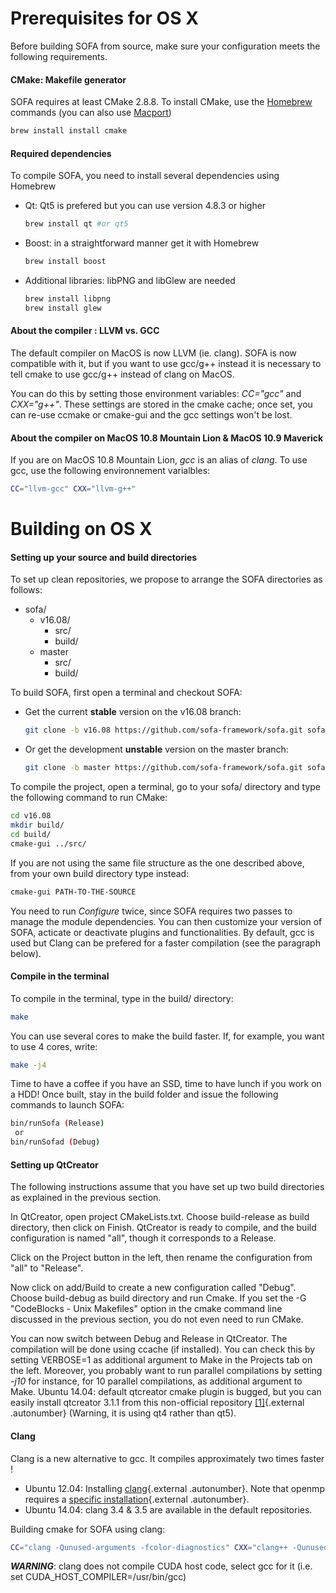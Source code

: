 Prerequisites for OS X
======================

Before building SOFA from source, make sure your configuration meets the
following requirements.

#### CMake: Makefile generator

SOFA requires at least CMake 2.8.8. To install CMake, use the
[Homebrew](http://brew.sh/ "Homebrew") commands (you can also use
[Macport](http://www.macports.org/ "Macport"))

```bash
brew install install cmake
```

#### Required dependencies

To compile SOFA, you need to install several dependencies using Homebrew

-   Qt: Qt5 is prefered but you can use version 4.8.3 or higher

    ```bash
    brew install qt #or qt5
    ```

-   Boost: in a straightforward manner get it with Homebrew

    ```bash
    brew install boost
    ```

-   Additional libraries: libPNG and libGlew are needed

    ```bash
    brew install libpng
    brew install glew
    ```

#### About the compiler : LLVM vs. GCC

The default compiler on MacOS is now LLVM (ie. clang). SOFA is now
compatible with it, but if you want to use gcc/g++ instead it is
necessary to tell cmake to use gcc/g++ instead of clang on MacOS.

You can do this by setting those environment variables: *CC="gcc"* and
*CXX="g++"*. These settings are stored in the cmake cache; once set, you
can re-use ccmake or cmake-gui and the gcc settings won't be lost.

#### About the compiler on MacOS 10.8 Mountain Lion & MacOS 10.9 Maverick

If you are on MacOS 10.8 Mountain Lion, *gcc* is an alias of *clang*. To
use gcc, use the following environnement varialbles:

```bash
CC="llvm-gcc" CXX="llvm-g++"
```

Building on OS X
=================================================

#### Setting up your source and build directories

To set up clean repositories, we propose to arrange the SOFA directories
as follows:

-   sofa/
    -   v16.08/
        -   src/
        -   build/
    -   master
        -   src/
        -   build/

To build SOFA, first open a terminal and checkout SOFA:

-   Get the current **stable** version on the v16.08 branch:

    ``` {.bash .stable}
    git clone -b v16.08 https://github.com/sofa-framework/sofa.git sofa/v16.08/src/
    ```

-   Or get the development **unstable** version on the master branch:

    ``` {.bash .unstable}
    git clone -b master https://github.com/sofa-framework/sofa.git sofa/master/src/
    ```

To compile the project, open a terminal, go to your sofa/ directory and
type the following command to run CMake:

```bash
cd v16.08
mkdir build/
cd build/
cmake-gui ../src/
```

If you are not using the same file structure as the one described above,
from your own build directory type instead:

```bash
cmake-gui PATH-TO-THE-SOURCE
```

You need to run *Configure* twice, since SOFA requires two passes to
manage the module dependencies. You can then customize your version of
SOFA, acticate or deactivate plugins and functionalities. By default,
gcc is used but Clang can be prefered for a faster compilation (see the
paragraph below).

#### Compile in the terminal

To compile in the terminal, type in the build/ directory:

```bash
make
```

You can use several cores to make the build faster. If, for example, you
want to use 4 cores, write:

```bash
make -j4
```

Time to have a coffee if you have an SSD, time to have lunch if you work
on a HDD! Once built, stay in the build folder and issue the following
commands to launch SOFA:

```bash
bin/runSofa (Release)
 or
bin/runSofad (Debug)
```

#### Setting up QtCreator

The following instructions assume that you have set up two build
directories as explained in the previous section.

In QtCreator, open project CMakeLists.txt. Choose build-release as build
directory, then click on Finish. QtCreator is ready to compile, and the
build configuration is named "all", though it corresponds to a Release.

Click on the Project button in the left, then rename the configuration
from "all" to "Release".

Now click on add/Build to create a new configuration called "Debug".
Choose build-debug as build directory and run Cmake. If you set the -G
"CodeBlocks - Unix Makefiles" option in the cmake command line discussed
in the previous section, you do not even need to run CMake.

You can now switch between Debug and Release in QtCreator. The
compilation will be done using ccache (if installed). You can check this
by setting VERBOSE=1 as additional argument to Make in the Projects tab
on the left. Moreover, you probably want to run parallel compilations by
setting *-j10* for instance, for 10 parallel compilations, as additional
argument to Make. Ubuntu 14.04: default qtcreator cmake plugin is
bugged, but you can easily install qtcreator 3.1.1 from this
non-official repository
[\[1\]](https://launchpad.net/~alexey-ivanov/+archive/qtcreator "https://launchpad.net/~alexey-ivanov/+archive/qtcreator"){.external
.autonumber} (Warning, it is using qt4 rather than qt5).

#### Clang

Clang is a new alternative to gcc. It compiles approximately two times
faster !

-   Ubuntu 12.04: Installing
    [clang](http://llvm.org/apt/ "http://llvm.org/apt/"){.external
    .autonumber}. Note that openmp requires a [specific
    installation](http://clang-omp.github.io/ "http://clang-omp.github.io"){.external
    .autonumber}.
-   Ubuntu 14.04: clang 3.4 & 3.5 are available in the
    default repositories.

Building cmake for SOFA using clang:

```bash
CC="clang -Qunused-arguments -fcolor-diagnostics" CXX="clang++ -Qunused-arguments -fcolor-diagnostics" cmake -DCMAKE_BUILD_TYPE=Release -G "CodeBlocks - Unix Makefiles" -H/path/to/src/Sofa -B/path/to/build/dir
```

***WARNING***: clang does not compile CUDA host code, select gcc for it
(i.e. set CUDA\_HOST\_COMPILER=/usr/bin/gcc)
